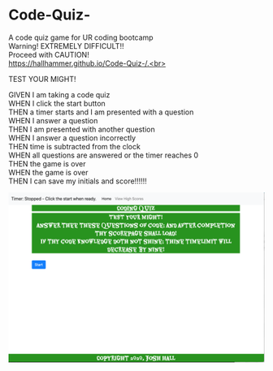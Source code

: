 # Code-Quiz-

A code quiz game for UR coding bootcamp<br>
Warning! EXTREMELY DIFFICULT!!<br>
Proceed with CAUTION!<br>
https://hallhammer.github.io/Code-Quiz-/.<br>

TEST YOUR MIGHT!<br>

GIVEN I am taking a code quiz<br>
WHEN I click the start button<br>
THEN a timer starts and I am presented with a question<br>
WHEN I answer a question<br>
THEN I am presented with another question<br>
WHEN I answer a question incorrectly<br>
THEN time is subtracted from the clock<br>
WHEN all questions are answered or the timer reaches 0<br>
THEN the game is over<br>
WHEN the game is over<br>
THEN I can save my initials and score!!!!!!<br>

![](inf.png)
